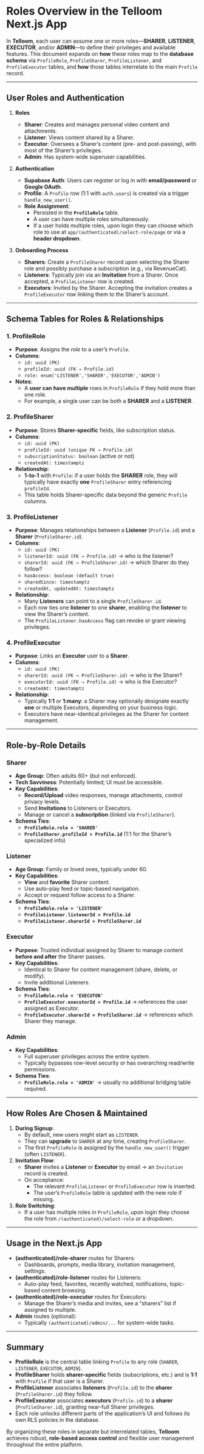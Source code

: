 # **Roles Overview in the Telloom Next.js App**

In **Telloom**, each user can assume one or more roles—**SHARER**, **LISTENER**, **EXECUTOR**, and/or **ADMIN**—to define their privileges and available features. This document expands on **how** these roles map to the **database schema** via `ProfileRole`, `ProfileSharer`, `ProfileListener`, and `ProfileExecutor` tables, and **how** those tables interrelate to the main `Profile` record.

---

## **User Roles and Authentication**

1. **Roles**
   - **Sharer**: Creates and manages personal video content and attachments.
   - **Listener**: Views content shared by a Sharer.
   - **Executor**: Oversees a Sharer’s content (pre- and post-passing), with most of the Sharer’s privileges.
   - **Admin**: Has system-wide superuser capabilities.

2. **Authentication**
   - **Supabase Auth**: Users can register or log in with **email/password** or **Google OAuth**.
   - **Profile**: A `Profile` row (1:1 with `auth.users`) is created via a trigger `handle_new_user()`.
   - **Role Assignment**:
     - Persisted in the **`ProfileRole`** table.
     - A user can have multiple roles simultaneously.
     - If a user holds multiple roles, upon login they can choose which role to use at `app/(authenticated)/select-role/page` or via a **header dropdown**.

3. **Onboarding Process**
   - **Sharers**: Create a `ProfileSharer` record upon selecting the Sharer role and possibly purchase a subscription (e.g., via RevenueCat).
   - **Listeners**: Typically join via an **Invitation** from a Sharer. Once accepted, a `ProfileListener` row is created.
   - **Executors**: Invited by the Sharer. Accepting the invitation creates a `ProfileExecutor` row linking them to the Sharer’s account.

---

## **Schema Tables for Roles & Relationships**

### **1. ProfileRole**

- **Purpose**: Assigns the *role* to a user’s `Profile`.
- **Columns**:
  - `id: uuid (PK)`
  - `profileId: uuid (FK → Profile.id)`
  - `role: enum('LISTENER','SHARER','EXECUTOR','ADMIN')`
- **Notes**:
  - A **user can have multiple** rows in `ProfileRole` if they hold more than one role.
  - For example, a single user can be both a **SHARER** and a **LISTENER**.

### **2. ProfileSharer**

- **Purpose**: Stores **Sharer-specific** fields, like subscription status.
- **Columns**:
  - `id: uuid (PK)`
  - `profileId: uuid (unique FK → Profile.id)`
  - `subscriptionStatus: boolean` (active or not)
  - `createdAt: timestamptz`
- **Relationship**:
  - **1-to-1** with `Profile`: if a user holds the **SHARER** role, they will typically have exactly **one** `ProfileSharer` entry referencing `profileId`.
  - This table holds Sharer-specific data beyond the generic `Profile` columns.

### **3. ProfileListener**

- **Purpose**: Manages relationships between a **Listener** (`Profile.id`) and a **Sharer** (`ProfileSharer.id`).
- **Columns**:
  - `id: uuid (PK)`
  - `listenerId: uuid (FK → Profile.id)` → who is the listener?
  - `sharerId: uuid (FK → ProfileSharer.id)` → which Sharer do they follow?
  - `hasAccess: boolean (default true)`
  - `sharedSince: timestamptz`
  - `createdAt, updatedAt: timestamptz`
- **Relationship**:
  - Many **Listeners** can point to a single `ProfileSharer.id`.
  - Each row ties one **listener** to one **sharer**, enabling the **listener** to view the Sharer’s content.
  - The `ProfileListener.hasAccess` flag can revoke or grant viewing privileges.

### **4. ProfileExecutor**

- **Purpose**: Links an **Executor** user to a **Sharer**.
- **Columns**:
  - `id: uuid (PK)`
  - `sharerId: uuid (FK → ProfileSharer.id)` → who is the Sharer?
  - `executorId: uuid (FK → Profile.id)` → who is the Executor?
  - `createdAt: timestamptz`
- **Relationship**:
  - Typically **1:1** or **1:many**: a Sharer may optionally designate exactly **one** or multiple Executors, depending on your business logic.
  - Executors have near-identical privileges as the Sharer for content management.

---

## **Role-by-Role Details**

### **Sharer**
- **Age Group**: Often adults 60+ (but not enforced).
- **Tech Savviness**: Potentially limited; UI must be accessible.
- **Key Capabilities**:
  - **Record/Upload** video responses, manage attachments, control privacy levels.
  - Send **Invitations** to Listeners or Executors.
  - Manage or cancel a **subscription** (linked via `ProfileSharer`).
- **Schema Ties**:
  - **`ProfileRole.role = 'SHARER'`**  
  - **`ProfileSharer.profileId = Profile.id`** (1:1 for the Sharer’s specialized info)

### **Listener**
- **Age Group**: Family or loved ones, typically under 60.
- **Key Capabilities**:
  - **View** and **favorite** Sharer content.
  - Use auto-play feed or topic-based navigation.
  - Accept or request follow access to a Sharer.
- **Schema Ties**:
  - **`ProfileRole.role = 'LISTENER'`**  
  - **`ProfileListener.listenerId = Profile.id`**  
  - **`ProfileListener.sharerId = ProfileSharer.id`**  

### **Executor**
- **Purpose**: Trusted individual assigned by Sharer to manage content **before and after** the Sharer passes.
- **Key Capabilities**:
  - Identical to Sharer for content management (share, delete, or modify).
  - Invite additional Listeners.
- **Schema Ties**:
  - **`ProfileRole.role = 'EXECUTOR'`**  
  - **`ProfileExecutor.executorId = Profile.id`** → references the user assigned as Executor.
  - **`ProfileExecutor.sharerId = ProfileSharer.id`** → references which Sharer they manage.

### **Admin**
- **Key Capabilities**:
  - Full superuser privileges across the entire system.
  - Typically bypasses row-level security or has overarching read/write permissions.
- **Schema Ties**:
  - **`ProfileRole.role = 'ADMIN'`** → usually no additional bridging table required.

---

## **How Roles Are Chosen & Maintained**

1. **During Signup**: 
   - By default, new users might start as `LISTENER`.  
   - They can **upgrade** to `SHARER` at any time, creating `ProfileSharer`.  
   - The first `ProfileRole` is assigned by the `handle_new_user()` trigger (often `LISTENER`).
2. **Invitation Flow**:
   - **Sharer** invites a **Listener** or **Executor** by email → an `Invitation` record is created.  
   - On acceptance:
     - The relevant `ProfileListener` or `ProfileExecutor` row is inserted.
     - The user’s `ProfileRole` table is updated with the new role if missing.
3. **Role Switching**:
   - If a user has multiple roles in `ProfileRole`, upon login they choose the role from `/(authenticated)/select-role` or a dropdown.

---

## **Usage in the Next.js App**

- **(authenticated)/role-sharer** routes for Sharers:
  - Dashboards, prompts, media library, invitation management, settings.
- **(authenticated)/role-listener** routes for Listeners:
  - Auto-play feed, favorites, recently watched, notifications, topic-based content browsing.
- **(authenticated)/role-executor** routes for Executors:
  - Manage the Sharer’s media and invites, see a “sharers” list if assigned to multiple.
- **Admin** routes (optional):
  - Typically `(authenticated)/admin/...` for system-wide tasks.

---

## **Summary**

- **ProfileRole** is the central table linking `Profile` to any role (`SHARER`, `LISTENER`, `EXECUTOR`, `ADMIN`).
- **ProfileSharer** holds **sharer-specific** fields (subscriptions, etc.) and is **1:1** with `Profile` if that user is a Sharer.
- **ProfileListener** associates **listeners** (`Profile.id`) to the **sharer** (`ProfileSharer.id`) they follow.
- **ProfileExecutor** associates **executors** (`Profile.id`) to a **sharer** (`ProfileSharer.id`), granting near-full Sharer privileges.
- Each role unlocks different parts of the application’s UI and follows its own RLS policies in the database.

By organizing these roles in separate but interrelated tables, **Telloom** achieves robust, **role-based access control** and flexible user management throughout the entire platform.